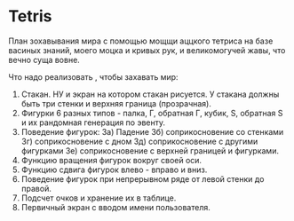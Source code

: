 # Tetris
План зохавывания мира с помощью мощщи аццкого тетриса на базе васиных знаний, моего моцка и кривых рук, и великомогучей жавы, что вечно суща вовне.


Что надо реализовать , чтобы захавать мир: 

1. Стакан. НУ и экран на котором стакан рисуется. У стакана должны быть три стенки и верхняя граница (прозрачная). 
2. Фигурки 6 разных типов - палка, Г, обратная Г, кубик, S, обратная S и их рандомная генерация по эвенту.
3. Поведение фигурок:
3а) Падение 
3б) соприкосновение со стенками 
3г) соприкосновение с дном
3д) соприкосновение с другими фигурками
3е) соприкосновение с верхней границей и фигурками. 
4. Функцию вращения фигурок вокруг своей оси. 
5. Функцию сдвига фигурок влево - вправо и вниз.
6. Поведение фигурок при непрерывном ряде от левой стенки до правой.
7. Подсчет очков и хранение их в таблице.
8. Первичный экран с вводом имени пользователя. 

